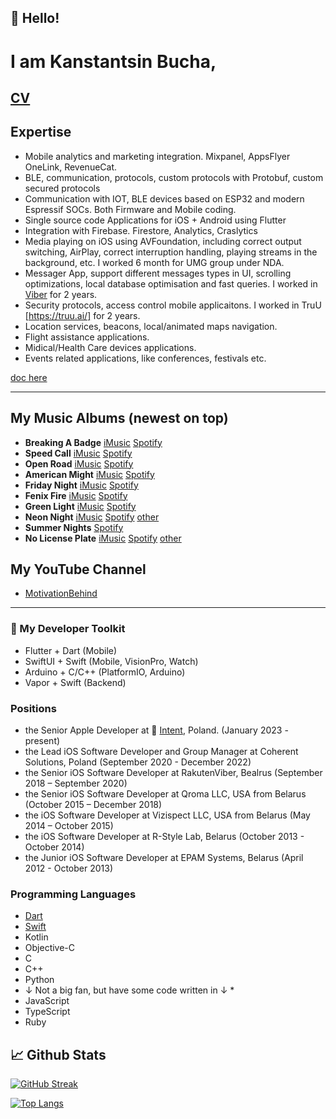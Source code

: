 ## 👋 Hello!
<!-- Add a quick bio about you, use emojis to emphatize concepts -->

# I am Kanstantsin Bucha, 

## [CV](Kanstatsin%20Bucha%20-%20CV.pdf) 

## Expertise 

* Mobile analytics and marketing integration. Mixpanel, AppsFlyer OneLink, RevenueCat.
* BLE, communication, protocols, custom protocols with Protobuf, custom secured protocols
* Communication with IOT, BLE devices based on ESP32 and modern Espressif SOCs. Both Firmware and Mobile coding.
* Single source code Applications for iOS + Android using Flutter
* Integration with Firebase. Firestore, Analytics, Craslytics
* Media playing on iOS using AVFoundation, including correct output switching, AirPlay, correct interruption handling, playing streams in the background, etc. I worked 6 month for UMG group under NDA.
* Messager App, support different messages types in UI, scrolling optimizations, local database optimisation and fast queries. I worked in [Viber](https://www.viber.com/en/) for 2 years.
* Security protocols, access control mobile applicaitons. I worked in TruU [https://truu.ai/] for 2 years.
* Location services, beacons, local/animated maps navigation.
* Flight assistance applications.
* Midical/Health Care devices applications.
* Events related applications, like conferences, festivals etc.
  
[doc here](Kanstantsin%20Bucha%20-%20Expertise.pdf)

----

## My Music Albums (newest on top)

* **Breaking A Badge** [iMusic](https://music.apple.com/pl/album/breaking-a-badge/1751567885) [Spotify](https://open.spotify.com/album/2LghS1Dysp97ANC3PXW3JT?si=QhjmTkiRQtWbAMDFZmIrFw)
* **Speed Call** [iMusic](https://music.apple.com/pl/album/speed-call-ep/1749582774) [Spotify](https://open.spotify.com/album/0rnGL36NdVbRIBwoNX0iVk?si=VL5ImK9wQ1uq7hpPDy_vFQ)
* **Open Road** [iMusic](https://music.apple.com/pl/album/open-road-single/1747509329) [Spotify](https://open.spotify.com/album/7JZG52kyTbZxvyGW13yms7?si=79icUbkDRtaJuBJp1FstLw)
* **American Might** [iMusic](https://music.apple.com/pl/album/american-might-single/1747298722) [Spotify](https://open.spotify.com/album/4H2idJmcGklyWqv28SOT0O?si=HlhNwEtrTpOtMWanItfk5A)
* **Friday Night** [iMusic](https://music.apple.com/pl/album/friday-night-ep/1747308497) [Spotify](https://open.spotify.com/album/2MX1hoHZzdP9o5czs4agDb?si=n21RZ67dRyCVZ1AeorKfRg)
* **Fenix Fire** [iMusic](https://music.apple.com/pl/album/fenix-fire-ep/1746078018) [Spotify](https://open.spotify.com/album/7gGZCkUvmgB50wHvzPFmE4?si=8-Jd6CxHRyWXwYROz6gF9Q)
* **Green Light** [iMusic](https://music.apple.com/pl/album/green-light-single/1745678837) [Spotify](https://open.spotify.com/album/5cxOgBoqLfVByNEyCcm0aR?si=mHBd5KeyTPCrk4iG_ByZSw)
* **Neon Night** [iMusic](https://music.apple.com/pl/album/neon-night-single/1744955200) [Spotify](https://open.spotify.com/album/7yqpG7sPLA2TaT4dNn2ALQ?si=DBruaMK0QiGjM3KQwa0YHQ) [other](https://social.tunecore.com/linkShare?linkid=8Lug-6SR5R3QeyUADrRZqw)
* **Summer Nights** [Spotify](https://open.spotify.com/album/2iI6Gqheexd0zvutFkaAQb?si=OH3DzUcxSzyZjCcFBN6e8w)
* **No License Plate** [iMusic](https://music.apple.com/pl/album/no-licence-plate-single/1730465431) [Spotify](https://open.spotify.com/album/0OR8LxpqCLYz6vORF6clTT?si=n0OJS-ncRKus4zeHpMqJaA) [other](https://social.tunecore.com/linkShare?linkid=Wxu7WeFdasLAv_rTOuyjBw)

## My YouTube Channel
* [MotivationBehind](http://https://www.youtube.com/@motivation-behind)

----

### 🔬 My Developer Toolkit 
* Flutter + Dart (Mobile)
* SwiftUI + Swift (Mobile, VisionPro, Watch)
* Arduino + C/C++ (PlatformIO, Arduino)
* Vapor + Swift (Backend)

### Positions
* the Senior Apple Developer at 🔴 [Intent](https://withintent.com), Poland. (January 2023 - present)
* the Lead iOS Software Developer and Group Manager at Coherent Solutions, Poland (September 2020 - December 2022)
* the Senior iOS Software Developer at RakutenViber, Bealrus (September 2018 – September 2020)
* the Senior iOS Software Developer at Qroma LLC, USA from Belarus (October 2015 – December 2018)
* the iOS Software Developer at Vizispect LLC, USA from Belarus (May 2014 – October 2015)
* the iOS Software Developer at R-Style Lab, Belarus (October 2013 - October 2014) 
* the Junior iOS Software Developer at EPAM Systems, Belarus (April 2012 - October 2013)


### Programming Languages
  * [Dart](https://dart.dev/)
  * [Swift](https://www.swift.org/)
  * Kotlin
  * Objective-C
  * C
  * C++
  * Python
  * ↓ Not a big fan, but have some code written in ↓ *
  * JavaScript
  * TypeScript
  * Ruby
 
## 📈 Github Stats

[![GitHub Streak](http://github-readme-streak-stats.herokuapp.com?user=kanstantsin-bucha&theme=dark&hide_border=true)](https://git.io/streak-stats)

[![Top Langs](https://github-readme-stats.vercel.app/api/top-langs/?username=kanstantsin-bucha&count_private=true&hide=c)](https://github.com/kanstantsin-bucha)
